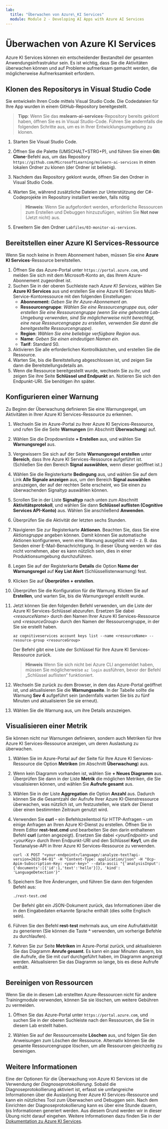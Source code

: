 ```yaml
---
lab:
  title: "Überwachen von Azure\_KI Services"
  module: Module 2 - Developing AI Apps with Azure AI Services
---
```


# Überwachen von Azure KI Services

Azure KI Services können ein entscheidender Bestandteil der gesamten Anwendungsinfrastruktur sein. Es ist wichtig, dass Sie die Aktivitäten überwachen können und auf Probleme aufmerksam gemacht werden, die möglicherweise Aufmerksamkeit erfordern.

## Klonen des Repositorys in Visual Studio Code

Sie entwickeln Ihren Code mittels Visual Studio Code. Die Codedateien für Ihre App wurden in einem GitHub-Repository bereitgestellt.

> **Tipp**: Wenn Sie das **mslearn-ai-services**-Repository bereits geklont haben, öffnen Sie es in Visual Studio-Code. Führen Sie andernfalls die folgenden Schritte aus, um es in Ihrer Entwicklungsumgebung zu klonen.

1. Starten Sie Visual Studio Code.
2. Öffnen Sie die Palette (UMSCHALT+STRG+P), und führen Sie einen **Git: Clone**-Befehl aus, um das Repository `https://github.com/MicrosoftLearning/mslearn-ai-services` in einen lokalen Ordner zu klonen (der Ordner ist beliebig).
3. Nachdem das Repository geklont wurde, öffnen Sie den Ordner in Visual Studio Code.
4. Warten Sie, während zusätzliche Dateien zur Unterstützung der C#-Codeprojekte im Repository installiert werden, falls nötig

    > **Hinweis**: Wenn Sie aufgefordert werden, erforderliche Ressourcen zum Erstellen und Debuggen hinzuzufügen, wählen Sie **Not now** (Jetzt nicht) aus.

5. Erweitern Sie den Ordner `Labfiles/03-monitor-ai-services`.

## Bereitstellen einer Azure KI Services-Ressource

Wenn Sie noch keine in Ihrem Abonnement haben, müssen Sie eine **Azure KI Services**-Ressource bereitstellen.

1. Öffnen Sie das Azure-Portal unter `https://portal.azure.com`, und melden Sie sich mit dem Microsoft-Konto an, das Ihrem Azure-Abonnement zugeordnet ist.
2. Suchen Sie in der oberen Suchleiste nach *Azure KI Services*, wählen Sie **Azure KI Services** aus und erstellen Sie eine Azure KI Services Multi-Service-Kontoressource mit den folgenden Einstellungen:
    - **Abonnement:** *Geben Sie Ihr Azure-Abonnement an.*
    - **Ressourcengruppe**: *Wählen Sie eine Ressourcengruppe aus, oder erstellen Sie eine Ressourcengruppe (wenn Sie eine gehostete Lab-Umgebung verwenden, sind Sie möglicherweise nicht berechtigt, eine neue Ressourcengruppe zu erstellen, verwenden Sie dann die bereitgestellte Ressourcengruppe).*
    - **Region**: *Wählen Sie eine beliebige verfügbare Region aus*.
    - **Name**: *Geben Sie einen eindeutigen Namen ein.*
    - **Tarif**: Standard S0.
3. Aktivieren Sie alle erforderlichen Kontrollkästchen, und erstellen Sie die Ressource.
4. Warten Sie, bis die Bereitstellung abgeschlossen ist, und zeigen Sie dann die Bereitstellungsdetails an.
5. Wenn die Ressource bereitgestellt wurde, wechseln Sie zu ihr, und zeigen Sie ihre Seite **Schlüssel und Endpunkt** an. Notieren Sie sich den Endpunkt-URI. Sie benötigen ihn später.

## Konfigurieren einer Warnung

Zu Beginn der Überwachung definieren Sie eine Warnungsregel, um Aktivitäten in Ihrer Azure KI Services-Ressource zu erkennen.

1. Wechseln Sie im Azure-Portal zu Ihrer Azure KI Services-Ressource, und rufen Sie die Seite **Warnungen** (im Abschnitt **Überwachung**) auf.
2. Wählen Sie die Dropdownliste **+ Erstellen** aus, und wählen Sie **Warnungsregel** aus.
3. Vergewissern Sie sich auf der Seite **Warnungsregel erstellen** unter **Bereich**, dass Ihre Azure KI Services-Ressource aufgeführt ist. (Schließen Sie den Bereich **Signal auswählen**, wenn dieser geöffnet ist.)
4. Wählen Sie die Registerkarte **Bedingung** aus, und wählen Sie auf dem Link **Alle Signale anzeigen** aus, um den Bereich **Signal auswählen** anzuzeigen, der auf der rechten Seite erscheint, wo Sie einen zu überwachenden Signaltyp auswählen können.
5. Scrollen Sie in der Liste **Signaltyp** nach unten zum Abschnitt **Aktivitätsprotokoll**, und wählen Sie dann **Schlüssel auflisten (Cognitive Services API-Konto)** aus. Wählen Sie anschließend **Anwenden**.
6. Überprüfen Sie die Aktivität der letzten sechs Stunden.
7. Navigieren Sie zur Registerkarte **Aktionen**. Beachten Sie, dass Sie eine *Aktionsgruppe* angeben können. Damit können Sie automatische Aktionen konfigurieren, wenn eine Warnung ausgelöst wird – z. B. das Senden einer E-Mail-Benachrichtigung. In dieser Übung werden wir das nicht vornehmen, aber es kann nützlich sein, dies in einer Produktionsumgebung durchzuführen.
8. Legen Sie auf der Registerkarte **Details** die Option **Name der Warnungsregel** auf **Key List Alert** (Schlüssellistenwarnung) fest.
9. Klicken Sie auf **Überprüfen + erstellen**. 
10. Überprüfen Sie die Konfiguration für die Warnung. Klicken Sie auf **Erstellen**, und warten Sie, bis die Warnungsregel erstellt wurde.
11. Jetzt können Sie den folgenden Befehl verwenden, um die Liste der Azure KI Services-Schlüssel abzurufen. Ersetzen Sie dabei *&lt;resourceName&gt;* durch den Namen Ihrer Azure KI Services-Ressource und *&lt;resourceGroup&gt;* durch den Namen der Ressourcengruppe, in der Sie sie erstellt haben.

    ```
    az cognitiveservices account keys list --name <resourceName> --resource-group <resourceGroup>
    ```

    Der Befehl gibt eine Liste der Schlüssel für Ihre Azure KI Services-Ressource zurück.

    > **Hinweis** Wenn Sie sich nicht bei Azure CLI angemeldet haben, müssen Sie möglicherweise `az login` ausführen, bevor der Befehl „Schlüssel auflisten“ funktioniert.

12. Wechseln Sie zurück zu dem Browser, in dem das Azure-Portal geöffnet ist, und aktualisieren Sie die **Warnungsseite**. In der Tabelle sollte die Warnung **Sev 4** aufgeführt sein (andernfalls warten Sie bis zu fünf Minuten und aktualisieren Sie sie erneut).
13. Wählen Sie die Warnung aus, um ihre Details anzuzeigen.

## Visualisieren einer Metrik

Sie können nicht nur Warnungen definieren, sondern auch Metriken für Ihre Azure KI Services-Ressource anzeigen, um deren Auslastung zu überwachen.

1. Wählen Sie im Azure-Portal auf der Seite für Ihre Azure KI Services-Ressource die Option **Metriken** (im Abschnitt **Überwachung**) aus.
2. Wenn kein Diagramm vorhanden ist, wählen Sie **+ Neues Diagramm** aus. Überprüfen Sie dann in der Liste **Metrik** die möglichen Metriken, die Sie visualisieren können, und wählen Sie **Aufrufe gesamt** aus.
3. Wählen Sie in der Liste **Aggregation** die Option **Anzahl** aus.  Dadurch können Sie die Gesamtzahl der Aufrufe Ihrer Azure KI-Dienstressource überwachen, was nützlich ist, um festzustellen, wie stark der Dienst über einen bestimmten Zeitraum genutzt wird.
4. Verwenden Sie **curl** – ein Befehlszeilentool für HTTP-Anfragen – um einige Anfragen an Ihren Azure KI-Dienst zu erstellen. Öffnen Sie in Ihrem Editor **rest-test.cmd** und bearbeiten Sie den darin enthaltenen Befehl **curl** (unten angezeigt). Ersetzen Sie dabei *&lt;yourEndpoint&gt;* und *&lt;yourKey&gt;* durch Ihren Endpunkt-URI und den Schlüssel **Key1**, um die Textanalyse-API in Ihrer Azure KI Services-Ressource zu verwenden.

    ```
    curl -X POST "<your-endpoint>/language/:analyze-text?api-version=2023-04-01" -H "Content-Type: application/json" -H "Ocp-Apim-Subscription-Key: <your-key>" --data-ascii "{'analysisInput':{'documents':[{'id':1,'text':'hello'}]}, 'kind': 'LanguageDetection'}"
    ```

5. Speichern Sie Ihre Änderungen, und führen Sie dann den folgenden Befehl aus:

    ```
    ./rest-test.cmd
    ```

    Der Befehl gibt ein JSON-Dokument zurück, das Informationen über die in den Eingabedaten erkannte Sprache enthält (dies sollte Englisch sein).

6. Führen Sie den Befehl **rest-test** mehrmals aus, um eine Aufrufaktivität zu generieren (Sie können die Taste **^** verwenden, um vorherige Befehle zu durchlaufen).
7. Kehren Sie zur Seite **Metriken** im Azure-Portal zurück, und aktualisieren Sie das Diagramm **Anrufe gesamt**. Es kann ein paar Minuten dauern, bis die Aufrufe, die Sie mit *curl* durchgeführt haben, im Diagramm angezeigt werden. Aktualisieren Sie das Diagramm so lange, bis es diese Aufrufe enthält.

## Bereinigen von Ressourcen

Wenn Sie die in diesem Lab erstellten Azure-Ressourcen nicht für andere Trainingmodule verwenden, können Sie sie löschen, um weitere Gebühren zu vermeiden.

1. Öffnen Sie das Azure-Portal unter `https://portal.azure.com`, und suchen Sie in der oberen Suchleiste nach den Ressourcen, die Sie in diesem Lab erstellt haben.

2. Wählen Sie auf der Ressourcenseite **Löschen** aus, und folgen Sie den Anweisungen zum Löschen der Ressource. Alternativ können Sie die gesamte Ressourcengruppe löschen, um alle Ressourcen gleichzeitig zu bereinigen.

## Weitere Informationen

Eine der Optionen für die Überwachung von Azure KI Services ist die Verwendung der *Diagnoseprotokollierung*. Sobald die Diagnoseprotokollierung aktiviert ist, erfasst sie umfangreiche Informationen über die Auslastung Ihrer Azure KI Services-Ressource und kann ein nützliches Tool zum Überwachen und Debuggen sein. Nach dem Einrichten der Diagnoseprotokollierung kann es über eine Stunde dauern, bis Informationen generiert werden. Aus diesem Grund werden wir in dieser Übung nicht darauf eingehen. Weitere Informationen dazu finden Sie in der [Dokumentation zu Azure KI Services](https://docs.microsoft.com/azure/ai-services/diagnostic-logging).
